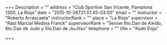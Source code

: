 +++
Description = ""
address = "Club Sportivo San Vicente, Pamplona 1300, La Rioja"
date = "2015-10-26T21:51:45-03:00"
email = ""
instructor = "Roberto Arrascaeta"
instructorRank = ""
place = "La Rioja"
supervisor = "Raul Marcial Medina Franck"
supervisorRank = "Sensei 6to.Dan de Aikido, 6to.Dan de Judo y 5to.Dan de JiuJitsu"
telephone = ""
title = "Kudo Dojo"

+++
